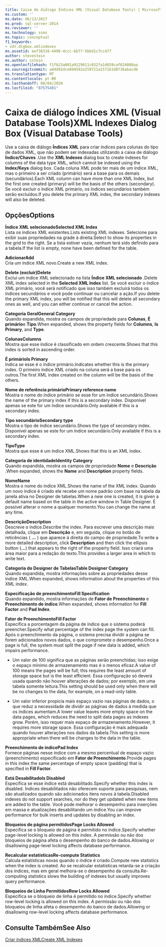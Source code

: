 ```yaml
---
title: Caixa de diálogo Índices XML (Visual Database Tools) | Microsoft Docs
ms.custom: ''
ms.date: 06/13/2017
ms.prod: sql-server-2014
ms.reviewer: ''
ms.technology: ssms
ms.topic: conceptual
f1_keywords:
- vdt.dlgbox.xmlindexes
ms.assetid: eef38310-4498-4ccc-bb77-5bbd1c7cc477
author: stevestein
ms.author: sstein
ms.openlocfilehash: f1fb23a801a9129611c032fa1d659caf624088aa
ms.sourcegitcommit: ad4d92dce894592a259721a1571b1d8736abacdb
ms.translationtype: MT
ms.contentlocale: pt-BR
ms.lasthandoff: 08/04/2020
ms.locfileid: "87575491"
---
```

# <a name="xml-indexes-dialog-box-visual-database-tools"></a><span data-ttu-id="83230-102">Caixa de diálogo Índices XML (Visual Database Tools)</span><span class="sxs-lookup"><span data-stu-id="83230-102">XML Indexes Dialog Box (Visual Database Tools)</span></span>
  <span data-ttu-id="83230-103">Use a caixa de diálogo **Índices XML** para criar índices para colunas do tipo de dados XML, que não podem ser indexadas utilizando a caixa de diálogo **Índice/Chaves** .</span><span class="sxs-lookup"><span data-stu-id="83230-103">Use the **XML Indexes** dialog box to create indexes for columns of the data type XML, which cannot be indexed using the **Index/Keys** dialog box.</span></span> <span data-ttu-id="83230-104">Cada coluna XML pode ter mais de um índice XML, mas o primeiro a ser criado (primário) será a base para os demais (secundários).</span><span class="sxs-lookup"><span data-stu-id="83230-104">Each XML column can have more than one XML Index, but the first one created (primary) will be the basis of the others (secondary).</span></span> <span data-ttu-id="83230-105">Se você excluir o índice XML primário, os índices secundários também serão excluídos.</span><span class="sxs-lookup"><span data-stu-id="83230-105">If you delete the primary XML index, the secondary indexes will also be deleted.</span></span>  
  
## <a name="options"></a><span data-ttu-id="83230-106">Opções</span><span class="sxs-lookup"><span data-stu-id="83230-106">Options</span></span>  
 <span data-ttu-id="83230-107">**Índice XML selecionado**</span><span class="sxs-lookup"><span data-stu-id="83230-107">**Selected XML Index**</span></span>  
 <span data-ttu-id="83230-108">Lista os índices XML existentes.</span><span class="sxs-lookup"><span data-stu-id="83230-108">Lists existing XML indexes.</span></span> <span data-ttu-id="83230-109">Selecione para exibir suas propriedades na grade à direita.</span><span class="sxs-lookup"><span data-stu-id="83230-109">Select to show its properties in the grid to the right.</span></span> <span data-ttu-id="83230-110">Se a lista estiver vazia, nenhum terá sido definido para a tabela.</span><span class="sxs-lookup"><span data-stu-id="83230-110">If the list is empty, none have been defined for the table.</span></span>  
  
 <span data-ttu-id="83230-111">**Adicionar**</span><span class="sxs-lookup"><span data-stu-id="83230-111">**Add**</span></span>  
 <span data-ttu-id="83230-112">Cria um índice XML novo.</span><span class="sxs-lookup"><span data-stu-id="83230-112">Create a new XML index.</span></span>  
  
 <span data-ttu-id="83230-113">**Delete (excluir)**</span><span class="sxs-lookup"><span data-stu-id="83230-113">**Delete**</span></span>  
 <span data-ttu-id="83230-114">Exclui um índice XML selecionado na lista **Índice XML selecionado** .</span><span class="sxs-lookup"><span data-stu-id="83230-114">Delete XML index selected in the **Selected XML Index** list.</span></span> <span data-ttu-id="83230-115">Se você excluir o índice XML primário, você será notificado que isso também excluirá todos os índices secundários e você pode continuar ou cancelar a ação.</span><span class="sxs-lookup"><span data-stu-id="83230-115">If you delete the primary XML index, you will be notified that this will delete all secondary ones as well, and you can either continue or cancel the action.</span></span>  
  
 <span data-ttu-id="83230-116">**Categoria Geral**</span><span class="sxs-lookup"><span data-stu-id="83230-116">**General Category**</span></span>  
 <span data-ttu-id="83230-117">Quando expandida, mostra os campos de propriedade para **Colunas**, **É primário**e **Tipo**.</span><span class="sxs-lookup"><span data-stu-id="83230-117">When expanded, shows the property fields for **Columns**, **Is Primary**, and **Type**.</span></span>  
  
 <span data-ttu-id="83230-118">**Colunas**</span><span class="sxs-lookup"><span data-stu-id="83230-118">**Columns**</span></span>  
 <span data-ttu-id="83230-119">Mostra que esse índice é classificado em ordem crescente.</span><span class="sxs-lookup"><span data-stu-id="83230-119">Shows that this index is sorted in ascending order.</span></span>  
  
 <span data-ttu-id="83230-120">**É primário**</span><span class="sxs-lookup"><span data-stu-id="83230-120">**Is Primary**</span></span>  
 <span data-ttu-id="83230-121">Indica se esse é o índice primário.</span><span class="sxs-lookup"><span data-stu-id="83230-121">Indicates whether this is the primary index.</span></span> <span data-ttu-id="83230-122">O primeiro índice XML criado na coluna será a base para os outros.</span><span class="sxs-lookup"><span data-stu-id="83230-122">The first XML index created on the column will be the basis of the others.</span></span>  
  
 <span data-ttu-id="83230-123">**Nome de referência primário**</span><span class="sxs-lookup"><span data-stu-id="83230-123">**Primary reference name**</span></span>  
 <span data-ttu-id="83230-124">Mostra o nome do índice primário se esse for um índice secundário.</span><span class="sxs-lookup"><span data-stu-id="83230-124">Shows the name of the primary index if this is a secondary index.</span></span> <span data-ttu-id="83230-125">Disponível apenas se este for um índice secundário.</span><span class="sxs-lookup"><span data-stu-id="83230-125">Only available if this is a secondary index.</span></span>  
  
 <span data-ttu-id="83230-126">**Tipo secundário**</span><span class="sxs-lookup"><span data-stu-id="83230-126">**Secondary type**</span></span>  
 <span data-ttu-id="83230-127">Mostra o tipo de índice secundário.</span><span class="sxs-lookup"><span data-stu-id="83230-127">Shows the type of secondary index.</span></span> <span data-ttu-id="83230-128">Disponível apenas se este for um índice secundário.</span><span class="sxs-lookup"><span data-stu-id="83230-128">Only available if this is a secondary index.</span></span>  
  
 <span data-ttu-id="83230-129">**Tipo**</span><span class="sxs-lookup"><span data-stu-id="83230-129">**Type**</span></span>  
 <span data-ttu-id="83230-130">Mostra que esse é um índice XML.</span><span class="sxs-lookup"><span data-stu-id="83230-130">Shows that this is an XML index.</span></span>  
  
 <span data-ttu-id="83230-131">**Categoria de identidade**</span><span class="sxs-lookup"><span data-stu-id="83230-131">**Identity Category**</span></span>  
 <span data-ttu-id="83230-132">Quando expandida, mostra os campos de propriedade **Nome** e **Descrição** .</span><span class="sxs-lookup"><span data-stu-id="83230-132">When expanded, shows the **Name** and **Description** property fields.</span></span>  
  
 <span data-ttu-id="83230-133">**Nome**</span><span class="sxs-lookup"><span data-stu-id="83230-133">**Name**</span></span>  
 <span data-ttu-id="83230-134">Mostra o nome do índice XML.</span><span class="sxs-lookup"><span data-stu-id="83230-134">Shows the name of the XML index.</span></span> <span data-ttu-id="83230-135">Quando um novo índice é criado ele recebe um nome padrão com base na tabela da janela ativa no Designer de tabelas.</span><span class="sxs-lookup"><span data-stu-id="83230-135">When a new one is created, it is given a default name based on the table in the active window in Table Designer.</span></span> <span data-ttu-id="83230-136">É possível alterar o nome a qualquer momento.</span><span class="sxs-lookup"><span data-stu-id="83230-136">You can change the name at any time.</span></span>  
  
 <span data-ttu-id="83230-137">**Descrição**</span><span class="sxs-lookup"><span data-stu-id="83230-137">**Description**</span></span>  
 <span data-ttu-id="83230-138">Descreve o índice.</span><span class="sxs-lookup"><span data-stu-id="83230-138">Describe the index.</span></span> <span data-ttu-id="83230-139">Para escrever uma descrição mais detalhada, clique em **Descrição** e, em seguida, clique no botão de reticências ( **…** ) que aparece à direita do campo de propriedade.</span><span class="sxs-lookup"><span data-stu-id="83230-139">To write a more detailed description, click **Description** and then click the ellipsis button (**...**) that appears to the right of the property field.</span></span> <span data-ttu-id="83230-140">Isso criará uma área maior para a redação do texto.</span><span class="sxs-lookup"><span data-stu-id="83230-140">This provides a larger area in which to write text.</span></span>  
  
 <span data-ttu-id="83230-141">**Categoria do Designer de Tabelas**</span><span class="sxs-lookup"><span data-stu-id="83230-141">**Table Designer Category**</span></span>  
 <span data-ttu-id="83230-142">Quando expandida, mostra informações sobre as propriedades desse índice XML.</span><span class="sxs-lookup"><span data-stu-id="83230-142">When expanded, shows information about the properties of this XML index.</span></span>  
  
 <span data-ttu-id="83230-143">**Especificação de preenchimento**</span><span class="sxs-lookup"><span data-stu-id="83230-143">**Fill Specification**</span></span>  
 <span data-ttu-id="83230-144">Quando expandido, mostra informações de **Fator de Preenchimento** e **Preenchimento de índice**.</span><span class="sxs-lookup"><span data-stu-id="83230-144">When expanded, shows information for **Fill Factor** and **Pad Index**.</span></span>  
  
 <span data-ttu-id="83230-145">**Fator de Preenchimento**</span><span class="sxs-lookup"><span data-stu-id="83230-145">**Fill Factor**</span></span>  
 <span data-ttu-id="83230-146">Especifica a porcentagem da página de índice que o sistema poderá preencher.</span><span class="sxs-lookup"><span data-stu-id="83230-146">Specify what percentage of the index page the system can fill.</span></span> <span data-ttu-id="83230-147">Após o preenchimento da página, o sistema precisa dividir a página se forem adicionados novos dados, o que compromete o desempenho.</span><span class="sxs-lookup"><span data-stu-id="83230-147">Once a page is full, the system must split the page if new data is added, which impairs performance.</span></span>  
  
-   <span data-ttu-id="83230-148">Um valor de 100 significa que as páginas serão preenchidas; isso exige o espaço mínimo de armazenamento mas é o menos eficaz.</span><span class="sxs-lookup"><span data-stu-id="83230-148">A value of 100 means the pages will be full; this requires the least amount of storage space but is the least efficient.</span></span> <span data-ttu-id="83230-149">Essa configuração só deverá usada quando não houver alterações de dados; por exemplo, em uma tabela somente leitura.</span><span class="sxs-lookup"><span data-stu-id="83230-149">This setting should be used only when there will be no changes to the data, for example, on a read-only table.</span></span>  
  
-   <span data-ttu-id="83230-150">Um valor inferior propicia mais espaço vazio nas páginas de dados, o que reduz a necessidade de dividir as páginas de dados à medida que os índices aumentam.</span><span class="sxs-lookup"><span data-stu-id="83230-150">A lower value leaves more empty space on the data pages, which reduces the need to split data pages as indexes grow.</span></span> <span data-ttu-id="83230-151">Porém, isso requer mais espaço de armazenamento.</span><span class="sxs-lookup"><span data-stu-id="83230-151">However, it requires more storage space.</span></span> <span data-ttu-id="83230-152">Essa configuração é mais adequada quando houver alterações nos dados da tabela.</span><span class="sxs-lookup"><span data-stu-id="83230-152">This setting is more appropriate when there will be changes to the data in the table.</span></span>  
  
 <span data-ttu-id="83230-153">**Preenchimento de índice**</span><span class="sxs-lookup"><span data-stu-id="83230-153">**Pad Index**</span></span>  
 <span data-ttu-id="83230-154">Fornece páginas nesse índice com a mesmo percentual de espaço vazio (preenchimento) especificado em **Fator de Preenchimento**.</span><span class="sxs-lookup"><span data-stu-id="83230-154">Provide pages in this index the same percentage of empty space (padding) that is specified in **Fill Factor**.</span></span>  
  
 <span data-ttu-id="83230-155">**Está Desabilitado**</span><span class="sxs-lookup"><span data-stu-id="83230-155">**Is Disabled**</span></span>  
 <span data-ttu-id="83230-156">Especifica se esse índice está desabilitado.</span><span class="sxs-lookup"><span data-stu-id="83230-156">Specify whether this index is disabled.</span></span> <span data-ttu-id="83230-157">Índices desabilitados não oferecem suporte para pesquisas, nem são atualizados quando são adicionados itens novos à tabela.</span><span class="sxs-lookup"><span data-stu-id="83230-157">Disabled indexes do not support searches, nor do they get updated when new items are added to the table.</span></span> <span data-ttu-id="83230-158">Você pode melhorar o desempenho para inserções em massa e atualizações desabilitando um índice.</span><span class="sxs-lookup"><span data-stu-id="83230-158">You can improve performance for bulk inserts and updates by disabling an index.</span></span>  
  
 <span data-ttu-id="83230-159">**Bloqueios de página permitidos**</span><span class="sxs-lookup"><span data-stu-id="83230-159">**Page Locks Allowed**</span></span>  
 <span data-ttu-id="83230-160">Especifica se o bloqueio de página é permitido no índice.</span><span class="sxs-lookup"><span data-stu-id="83230-160">Specify whether page-level locking is allowed on this index.</span></span> <span data-ttu-id="83230-161">A permissão ou não dos bloqueios de página afeta o desempenho do banco de dados.</span><span class="sxs-lookup"><span data-stu-id="83230-161">Allowing or disallowing page-level locking affects database performance.</span></span>  
  
 <span data-ttu-id="83230-162">**Recalcular estatísticas**</span><span class="sxs-lookup"><span data-stu-id="83230-162">**Re-compute Statistics**</span></span>  
 <span data-ttu-id="83230-163">Calcula estatísticas novas quando o índice é criado.</span><span class="sxs-lookup"><span data-stu-id="83230-163">Compute new statistics when the index is created.</span></span> <span data-ttu-id="83230-164">Ao se recalcular estatísticas retarda-se a criação dos índices, mas em geral melhora-se o desempenho da consulta.</span><span class="sxs-lookup"><span data-stu-id="83230-164">Re-computing statistics slows the building of indexes but usually improves query performance.</span></span>  
  
 <span data-ttu-id="83230-165">**Bloqueios de Linha Permitidos**</span><span class="sxs-lookup"><span data-stu-id="83230-165">**Row Locks Allowed**</span></span>  
 <span data-ttu-id="83230-166">Especifica se o bloqueio de linha é permitido no índice.</span><span class="sxs-lookup"><span data-stu-id="83230-166">Specify whether row-level locking is allowed on this index.</span></span> <span data-ttu-id="83230-167">A permissão ou não dos bloqueios de linha afeta o desempenho do banco de dados.</span><span class="sxs-lookup"><span data-stu-id="83230-167">Allowing or disallowing row-level locking affects database performance.</span></span>  
  
## <a name="see-also"></a><span data-ttu-id="83230-168">Consulte Também</span><span class="sxs-lookup"><span data-stu-id="83230-168">See Also</span></span>  
 [<span data-ttu-id="83230-169">Criar índices XML</span><span class="sxs-lookup"><span data-stu-id="83230-169">Create XML Indexes</span></span>](../../relational-databases/xml/create-xml-indexes.md)  
  
  

